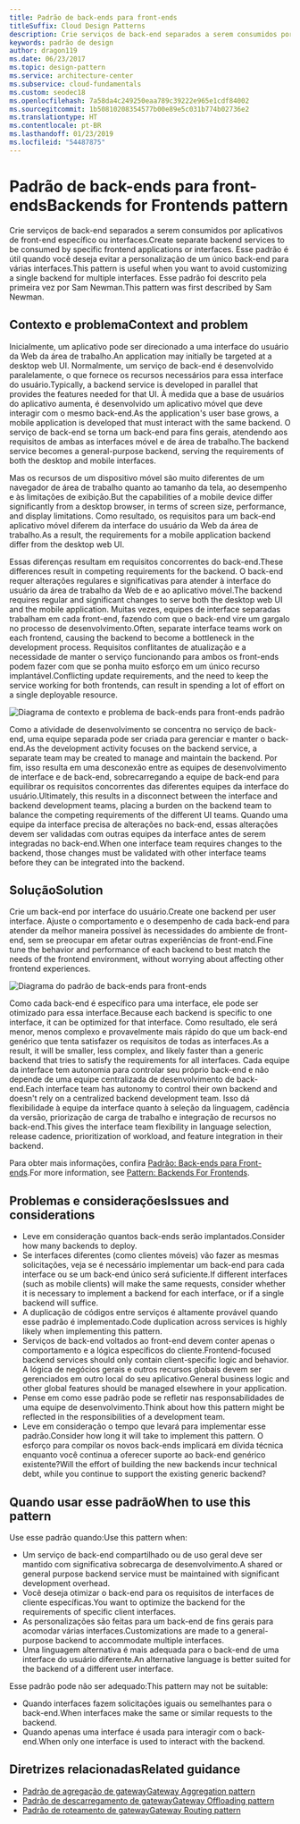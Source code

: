 ```yaml
---
title: Padrão de back-ends para front-ends
titleSuffix: Cloud Design Patterns
description: Crie serviços de back-end separados a serem consumidos por aplicativos de front-end específico ou interfaces.
keywords: padrão de design
author: dragon119
ms.date: 06/23/2017
ms.topic: design-pattern
ms.service: architecture-center
ms.subservice: cloud-fundamentals
ms.custom: seodec18
ms.openlocfilehash: 7a58da4c249250eaa789c39222e965e1cdf84002
ms.sourcegitcommit: 1b50810208354577b00e89e5c031b774b02736e2
ms.translationtype: HT
ms.contentlocale: pt-BR
ms.lasthandoff: 01/23/2019
ms.locfileid: "54487875"
---
```

# <a name="backends-for-frontends-pattern"></a><span data-ttu-id="4010a-104">Padrão de back-ends para front-ends</span><span class="sxs-lookup"><span data-stu-id="4010a-104">Backends for Frontends pattern</span></span>

<span data-ttu-id="4010a-105">Crie serviços de back-end separados a serem consumidos por aplicativos de front-end específico ou interfaces.</span><span class="sxs-lookup"><span data-stu-id="4010a-105">Create separate backend services to be consumed by specific frontend applications or interfaces.</span></span> <span data-ttu-id="4010a-106">Esse padrão é útil quando você deseja evitar a personalização de um único back-end para várias interfaces.</span><span class="sxs-lookup"><span data-stu-id="4010a-106">This pattern is useful when you want to avoid customizing a single backend for multiple interfaces.</span></span> <span data-ttu-id="4010a-107">Esse padrão foi descrito pela primeira vez por Sam Newman.</span><span class="sxs-lookup"><span data-stu-id="4010a-107">This pattern was first described by Sam Newman.</span></span>

## <a name="context-and-problem"></a><span data-ttu-id="4010a-108">Contexto e problema</span><span class="sxs-lookup"><span data-stu-id="4010a-108">Context and problem</span></span>

<span data-ttu-id="4010a-109">Inicialmente, um aplicativo pode ser direcionado a uma interface do usuário da Web da área de trabalho.</span><span class="sxs-lookup"><span data-stu-id="4010a-109">An application may initially be targeted at a desktop web UI.</span></span> <span data-ttu-id="4010a-110">Normalmente, um serviço de back-end é desenvolvido paralelamente, o que fornece os recursos necessários para essa interface do usuário.</span><span class="sxs-lookup"><span data-stu-id="4010a-110">Typically, a backend service is developed in parallel that provides the features needed for that UI.</span></span> <span data-ttu-id="4010a-111">À medida que a base de usuários do aplicativo aumenta, é desenvolvido um aplicativo móvel que deve interagir com o mesmo back-end.</span><span class="sxs-lookup"><span data-stu-id="4010a-111">As the application's user base grows, a mobile application is developed that must interact with the same backend.</span></span> <span data-ttu-id="4010a-112">O serviço de back-end se torna um back-end para fins gerais, atendendo aos requisitos de ambas as interfaces móvel e de área de trabalho.</span><span class="sxs-lookup"><span data-stu-id="4010a-112">The backend service becomes a general-purpose backend, serving the requirements of both the desktop and mobile interfaces.</span></span>

<span data-ttu-id="4010a-113">Mas os recursos de um dispositivo móvel são muito diferentes de um navegador de área de trabalho quanto ao tamanho da tela, ao desempenho e às limitações de exibição.</span><span class="sxs-lookup"><span data-stu-id="4010a-113">But the capabilities of a mobile device differ significantly from a desktop browser, in terms of screen size, performance, and display limitations.</span></span> <span data-ttu-id="4010a-114">Como resultado, os requisitos para um back-end aplicativo móvel diferem da interface do usuário da Web da área de trabalho.</span><span class="sxs-lookup"><span data-stu-id="4010a-114">As a result, the requirements for a mobile application backend differ from the desktop web UI.</span></span>

<span data-ttu-id="4010a-115">Essas diferenças resultam em requisitos concorrentes do back-end.</span><span class="sxs-lookup"><span data-stu-id="4010a-115">These differences result in competing requirements for the backend.</span></span> <span data-ttu-id="4010a-116">O back-end requer alterações regulares e significativas para atender à interface do usuário da área de trabalho da Web de e ao aplicativo móvel.</span><span class="sxs-lookup"><span data-stu-id="4010a-116">The backend requires regular and significant changes to serve both the desktop web UI and the mobile application.</span></span> <span data-ttu-id="4010a-117">Muitas vezes, equipes de interface separadas trabalham em cada front-end, fazendo com que o back-end vire um gargalo no processo de desenvolvimento.</span><span class="sxs-lookup"><span data-stu-id="4010a-117">Often, separate interface teams work on each frontend, causing the backend to become a bottleneck in the development process.</span></span> <span data-ttu-id="4010a-118">Requisitos conflitantes de atualização e a necessidade de manter o serviço funcionando para ambos os front-ends podem fazer com que se ponha muito esforço em um único recurso implantável.</span><span class="sxs-lookup"><span data-stu-id="4010a-118">Conflicting update requirements, and the need to keep the service working for both frontends, can result in spending a lot of effort on a single deployable resource.</span></span>

![Diagrama de contexto e problema de back-ends para front-ends padrão](./_images/backend-for-frontend.png)

<span data-ttu-id="4010a-120">Como a atividade de desenvolvimento se concentra no serviço de back-end, uma equipe separada pode ser criada para gerenciar e manter o back-end.</span><span class="sxs-lookup"><span data-stu-id="4010a-120">As the development activity focuses on the backend service, a separate team may be created to manage and maintain the backend.</span></span> <span data-ttu-id="4010a-121">Por fim, isso resulta em uma desconexão entre as equipes de desenvolvimento de interface e de back-end, sobrecarregando a equipe de back-end para equilibrar os requisitos concorrentes das diferentes equipes da interface do usuário.</span><span class="sxs-lookup"><span data-stu-id="4010a-121">Ultimately, this results in a disconnect between the interface and backend development teams, placing a burden on the backend team to balance the competing requirements of the different UI teams.</span></span> <span data-ttu-id="4010a-122">Quando uma equipe da interface precisa de alterações no back-end, essas alterações devem ser validadas com outras equipes da interface antes de serem integradas no back-end.</span><span class="sxs-lookup"><span data-stu-id="4010a-122">When one interface team requires changes to the backend, those changes must be validated with other interface teams before they can be integrated into the backend.</span></span>

## <a name="solution"></a><span data-ttu-id="4010a-123">Solução</span><span class="sxs-lookup"><span data-stu-id="4010a-123">Solution</span></span>

<span data-ttu-id="4010a-124">Crie um back-end por interface do usuário.</span><span class="sxs-lookup"><span data-stu-id="4010a-124">Create one backend per user interface.</span></span> <span data-ttu-id="4010a-125">Ajuste o comportamento e o desempenho de cada back-end para atender da melhor maneira possível às necessidades do ambiente de front-end, sem se preocupar em afetar outras experiências de front-end.</span><span class="sxs-lookup"><span data-stu-id="4010a-125">Fine tune the behavior and performance of each backend to best match the needs of the frontend environment, without worrying about affecting other frontend experiences.</span></span>

![Diagrama do padrão de back-ends para front-ends](./_images/backend-for-frontend-example.png)

<span data-ttu-id="4010a-127">Como cada back-end é específico para uma interface, ele pode ser otimizado para essa interface.</span><span class="sxs-lookup"><span data-stu-id="4010a-127">Because each backend is specific to one interface, it can be optimized for that interface.</span></span> <span data-ttu-id="4010a-128">Como resultado, ele será menor, menos complexo e provavelmente mais rápido do que um back-end genérico que tenta satisfazer os requisitos de todas as interfaces.</span><span class="sxs-lookup"><span data-stu-id="4010a-128">As a result, it will be smaller, less complex, and likely faster than a generic backend that tries to satisfy the requirements for all interfaces.</span></span> <span data-ttu-id="4010a-129">Cada equipe da interface tem autonomia para controlar seu próprio back-end e não depende de uma equipe centralizada de desenvolvimento de back-end.</span><span class="sxs-lookup"><span data-stu-id="4010a-129">Each interface team has autonomy to control their own backend and doesn't rely on a centralized backend development team.</span></span> <span data-ttu-id="4010a-130">Isso dá flexibilidade à equipe da interface quanto à seleção da linguagem, cadência da versão, priorização de carga de trabalho e integração de recursos no back-end.</span><span class="sxs-lookup"><span data-stu-id="4010a-130">This gives the interface team flexibility in language selection, release cadence, prioritization of workload, and feature integration in their backend.</span></span>

<span data-ttu-id="4010a-131">Para obter mais informações, confira [Padrão: Back-ends para Front-ends](https://samnewman.io/patterns/architectural/bff/).</span><span class="sxs-lookup"><span data-stu-id="4010a-131">For more information, see [Pattern: Backends For Frontends](https://samnewman.io/patterns/architectural/bff/).</span></span>

## <a name="issues-and-considerations"></a><span data-ttu-id="4010a-132">Problemas e considerações</span><span class="sxs-lookup"><span data-stu-id="4010a-132">Issues and considerations</span></span>

- <span data-ttu-id="4010a-133">Leve em consideração quantos back-ends serão implantados.</span><span class="sxs-lookup"><span data-stu-id="4010a-133">Consider how many backends to deploy.</span></span>
- <span data-ttu-id="4010a-134">Se interfaces diferentes (como clientes móveis) vão fazer as mesmas solicitações, veja se é necessário implementar um back-end para cada interface ou se um back-end único será suficiente.</span><span class="sxs-lookup"><span data-stu-id="4010a-134">If different interfaces (such as mobile clients) will make the same requests, consider whether it is necessary to implement a backend for each interface, or if a single backend will suffice.</span></span>
- <span data-ttu-id="4010a-135">A duplicação de códigos entre serviços é altamente provável quando esse padrão é implementado.</span><span class="sxs-lookup"><span data-stu-id="4010a-135">Code duplication across services is highly likely when implementing this pattern.</span></span>
- <span data-ttu-id="4010a-136">Serviços de back-end voltados ao front-end devem conter apenas o comportamento e a lógica específicos do cliente.</span><span class="sxs-lookup"><span data-stu-id="4010a-136">Frontend-focused backend services should only contain client-specific logic and behavior.</span></span> <span data-ttu-id="4010a-137">A lógica de negócios gerais e outros recursos globais devem ser gerenciados em outro local do seu aplicativo.</span><span class="sxs-lookup"><span data-stu-id="4010a-137">General business logic and other global features should be managed elsewhere in your application.</span></span>
- <span data-ttu-id="4010a-138">Pense em como esse padrão pode se refletir nas responsabilidades de uma equipe de desenvolvimento.</span><span class="sxs-lookup"><span data-stu-id="4010a-138">Think about how this pattern might be reflected in the responsibilities of a development team.</span></span>
- <span data-ttu-id="4010a-139">Leve em consideração o tempo que levará para implementar esse padrão.</span><span class="sxs-lookup"><span data-stu-id="4010a-139">Consider how long it will take to implement this pattern.</span></span> <span data-ttu-id="4010a-140">O esforço para compilar os novos back-ends implicará em dívida técnica enquanto você continua a oferecer suporte ao back-end genérico existente?</span><span class="sxs-lookup"><span data-stu-id="4010a-140">Will the effort of building the new backends incur technical debt, while you continue to support the existing generic backend?</span></span>

## <a name="when-to-use-this-pattern"></a><span data-ttu-id="4010a-141">Quando usar esse padrão</span><span class="sxs-lookup"><span data-stu-id="4010a-141">When to use this pattern</span></span>

<span data-ttu-id="4010a-142">Use esse padrão quando:</span><span class="sxs-lookup"><span data-stu-id="4010a-142">Use this pattern when:</span></span>

- <span data-ttu-id="4010a-143">Um serviço de back-end compartilhado ou de uso geral deve ser mantido com significativa sobrecarga de desenvolvimento.</span><span class="sxs-lookup"><span data-stu-id="4010a-143">A shared or general purpose backend service must be maintained with significant development overhead.</span></span>
- <span data-ttu-id="4010a-144">Você deseja otimizar o back-end para os requisitos de interfaces de cliente específicas.</span><span class="sxs-lookup"><span data-stu-id="4010a-144">You want to optimize the backend for the requirements of specific client interfaces.</span></span>
- <span data-ttu-id="4010a-145">As personalizações são feitas para um back-end de fins gerais para acomodar várias interfaces.</span><span class="sxs-lookup"><span data-stu-id="4010a-145">Customizations are made to a general-purpose backend to accommodate multiple interfaces.</span></span>
- <span data-ttu-id="4010a-146">Uma linguagem alternativa é mais adequada para o back-end de uma interface do usuário diferente.</span><span class="sxs-lookup"><span data-stu-id="4010a-146">An alternative language is better suited for the backend of a different user interface.</span></span>

<span data-ttu-id="4010a-147">Esse padrão pode não ser adequado:</span><span class="sxs-lookup"><span data-stu-id="4010a-147">This pattern may not be suitable:</span></span>

- <span data-ttu-id="4010a-148">Quando interfaces fazem solicitações iguais ou semelhantes para o back-end.</span><span class="sxs-lookup"><span data-stu-id="4010a-148">When interfaces make the same or similar requests to the backend.</span></span>
- <span data-ttu-id="4010a-149">Quando apenas uma interface é usada para interagir com o back-end.</span><span class="sxs-lookup"><span data-stu-id="4010a-149">When only one interface is used to interact with the backend.</span></span>

## <a name="related-guidance"></a><span data-ttu-id="4010a-150">Diretrizes relacionadas</span><span class="sxs-lookup"><span data-stu-id="4010a-150">Related guidance</span></span>

- [<span data-ttu-id="4010a-151">Padrão de agregação de gateway</span><span class="sxs-lookup"><span data-stu-id="4010a-151">Gateway Aggregation pattern</span></span>](./gateway-aggregation.md)
- [<span data-ttu-id="4010a-152">Padrão de descarregamento de gateway</span><span class="sxs-lookup"><span data-stu-id="4010a-152">Gateway Offloading pattern</span></span>](./gateway-offloading.md)
- [<span data-ttu-id="4010a-153">Padrão de roteamento de gateway</span><span class="sxs-lookup"><span data-stu-id="4010a-153">Gateway Routing pattern</span></span>](./gateway-routing.md)
